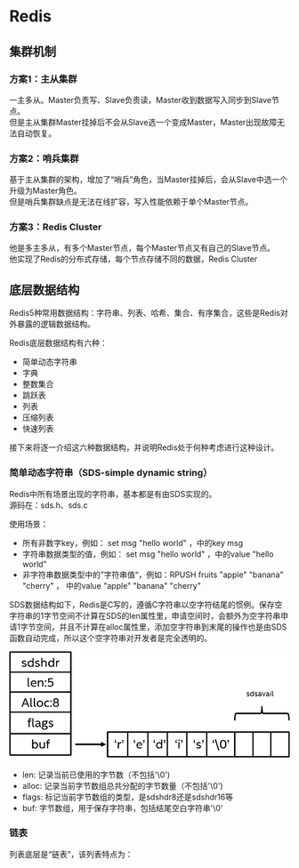# Redis
## 集群机制
### 方案1：主从集群
一主多从。Master负责写、Slave负责读，Master收到数据写入同步到Slave节点。  
但是主从集群Master挂掉后不会从Slave选一个变成Master，Master出现故障无法自动恢复。
### 方案2：哨兵集群
基于主从集群的架构，增加了“哨兵”角色，当Master挂掉后，会从Slave中选一个升级为Master角色。  
但是哨兵集群缺点是无法在线扩容，写入性能依赖于单个Master节点。  
### 方案3：Redis Cluster
他是多主多从，有多个Master节点，每个Master节点又有自己的Slave节点。  
他实现了Redis的分布式存储，每个节点存储不同的数据，Redis Cluster

## 底层数据结构
Redis5种常用数据结构：字符串、列表、哈希、集合、有序集合，这些是Redis对外暴露的逻辑数据结构。

Redis底层数据结构有六种：
- 简单动态字符串
- 字典
- 整数集合
- 跳跃表
- 列表
- 压缩列表
- 快速列表

接下来将逐一介绍这六种数据结构，并说明Redis处于何种考虑进行这种设计。

### 简单动态字符串（SDS-simple dynamic string）
Redis中所有场景出现的字符串，基本都是有由SDS实现的。  
源码在：sds.h、sds.c

使用场景：
- 所有非数字key，例如： set msg "hello world" ，中的key msg
- 字符串数据类型的值，例如： set msg "hello world" ，中的value "hello world"
- 非字符串数据类型中的”字符串值“，例如：RPUSH fruits "apple" "banana" "cherry" ， 中的value "apple" "banana" "cherry"

SDS数据结构如下，Redis是C写的，遵循C字符串以空字符结尾的惯例。保存空字符串的1字节空间不计算在SDS的len属性里，申请空间时，会额外为空字符串申请1字节空间，并且不计算在alloc属性里，添加空字符串到末尾的操作也是由SDS函数自动完成，所以这个空字符串对开发者是完全透明的。

![sds](./static/Redis-SDS.png)

- len: 记录当前已使用的字节数（不包括'\0')
- alloc: 记录当前字节数组总共分配的字节数量（不包括'\0')
- flags: 标记当前字节数组的类型，是sdshdr8还是sdshdr16等
- buf: 字节数组，用于保存字符串，包括结尾空白字符串'\0' 

### 链表
列表底层是“链表”，该列表特点为：
